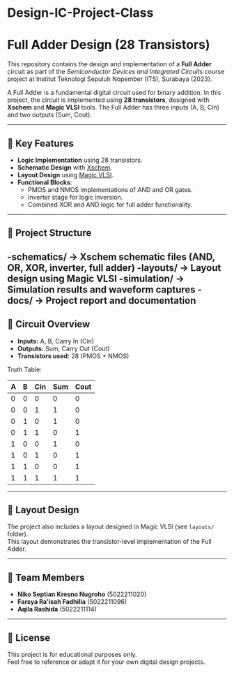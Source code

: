 # Design-IC-Project-Class
# Full Adder Design (28 Transistors)

This repository contains the design and implementation of a **Full Adder** circuit as part of the *Semiconductor Devices and Integrated Circuits* course project at Institut Teknologi Sepuluh Nopember (ITS), Surabaya (2023).

A Full Adder is a fundamental digital circuit used for binary addition. In this project, the circuit is implemented using **28 transistors**, designed with **Xschem** and **Magic VLSI** tools. The Full Adder has three inputs (A, B, Cin) and two outputs (Sum, Cout).

---

## 🔹 Key Features
- **Logic Implementation** using 28 transistors.  
- **Schematic Design** with [Xschem](https://xschem.sourceforge.io/stefan/).  
- **Layout Design** using [Magic VLSI](http://opencircuitdesign.com/magic/).  
- **Functional Blocks**:
  - PMOS and NMOS implementations of AND and OR gates.  
  - Inverter stage for logic inversion.  
  - Combined XOR and AND logic for full adder functionality.  

---

## 🔹 Project Structure
-schematics/ → Xschem schematic files (AND, OR, XOR, inverter, full adder)
-layouts/ → Layout design using Magic VLSI
-simulation/ → Simulation results and waveform captures
-docs/ → Project report and documentation
---

## 🔹 Circuit Overview
- **Inputs:** A, B, Carry In (Cin)  
- **Outputs:** Sum, Carry Out (Cout)  
- **Transistors used:** 28 (PMOS + NMOS)

Truth Table:

| A | B | Cin | Sum | Cout |
|---|---|-----|-----|------|
| 0 | 0 |  0  |  0  |  0   |
| 0 | 0 |  1  |  1  |  0   |
| 0 | 1 |  0  |  1  |  0   |
| 0 | 1 |  1  |  0  |  1   |
| 1 | 0 |  0  |  1  |  0   |
| 1 | 0 |  1  |  0  |  1   |
| 1 | 1 |  0  |  0  |  1   |
| 1 | 1 |  1  |  1  |  1   |

---

## 🔹 Layout Design
The project also includes a layout designed in Magic VLSI (see `layouts/` folder).  
This layout demonstrates the transistor-level implementation of the Full Adder.

---

## 🔹 Team Members
- **Niko Septian Kresno Nugroho** (5022211020)  
- **Farsya Ra'isah Fadhilia** (5022211096)  
- **Aqila Rashida** (5022211114)  

---

## 🔹 License
This project is for educational purposes only.  
Feel free to reference or adapt it for your own digital design projects.
